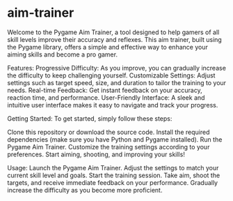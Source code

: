 # aim-trainer
Welcome to the Pygame Aim Trainer, a tool designed to help gamers of all skill levels improve their accuracy and reflexes. This aim trainer, built using the Pygame library, offers a simple and effective way to enhance your aiming skills and become a pro gamer.

Features:
Progressive Difficulty: As you improve, you can gradually increase the difficulty to keep challenging yourself.
Customizable Settings: Adjust settings such as target speed, size, and duration to tailor the training to your needs.
Real-time Feedback: Get instant feedback on your accuracy, reaction time, and performance.
User-Friendly Interface: A sleek and intuitive user interface makes it easy to navigate and track your progress.

Getting Started:
To get started, simply follow these steps:

Clone this repository or download the source code.
Install the required dependencies (make sure you have Python and Pygame installed).
Run the Pygame Aim Trainer.
Customize the training settings according to your preferences.
Start aiming, shooting, and improving your skills!

Usage:
Launch the Pygame Aim Trainer.
Adjust the settings to match your current skill level and goals.
Start the training session.
Take aim, shoot the targets, and receive immediate feedback on your performance.
Gradually increase the difficulty as you become more proficient.
